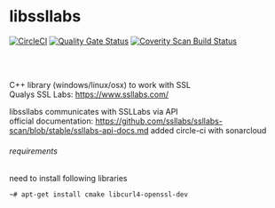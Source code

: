 # libssllabs
[![CircleCI](https://dl.circleci.com/status-badge/img/circleci/6uMc8po2vsZYfPzAnb7DdZ/qYT712W7VP1YRjJJFjtZU/tree/main.svg?style=svg)](https://dl.circleci.com/status-badge/redirect/circleci/6uMc8po2vsZYfPzAnb7DdZ/qYT712W7VP1YRjJJFjtZU/tree/main)
[![Quality Gate Status](https://sonarcloud.io/api/project_badges/measure?project=matusso_libssllabs&metric=alert_status)](https://sonarcloud.io/dashboard?id=matusso_libssllabs)
<a href="https://scan.coverity.com/projects/matusso-libssllabs">
  <img alt="Coverity Scan Build Status"
       src="https://scan.coverity.com/projects/8326/badge.svg"/>
</a>

<br><br>

C++ library (windows/linux/osx) to work with SSL<br>
Qualys SSL Labs: https://www.ssllabs.com/

libssllabs communicates with SSLLabs via API <br>
official documentation: https://github.com/ssllabs/ssllabs-scan/blob/stable/ssllabs-api-docs.md
added circle-ci with sonarcloud

###### requirements
need to install following libraries
```
~# apt-get install cmake libcurl4-openssl-dev
```
